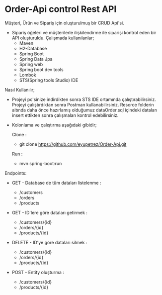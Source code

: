 # Order-Api control Rest API

Müşteri, Ürün ve Sipariş için oluşturulmuş bir CRUD Api'si.
- Sipariş öğeleri ve müşterilerle ilişkilendirme ile siparişi kontrol eden bir API oluşturuldu. Çalışmada kullanılanlar; 
  - Maven
  - H2-Database
  - Spring Boot
  - Spring Data Jpa
  - Spring web
  - Spring boot dev tools
  - Lombok
  - STS(Spring tools Studio) IDE
    
Nasıl Kullanılır;
  - Projeyi pc'sinize indirdikten sonra STS IDE ortamında çalıştırabilirsiniz. Projeyi çalıştırdıktan sonra Postman kullanabilirsiniz. Resorce folderin altında daha önce hazırlamış olduğumuz dataOrder.sql içindeki dataları insert ettikten sonra çalışmaları kontrol edebilirsiniz. 
  - Kolonlama ve çalıştırma aşağıdaki gibidir;
    
    Clone : 
     - git clone https://github.com/eyupetrez/Order-Api.git
     
    Run : 
     - mvn spring-boot:run

   Endpoints: 
   -  GET - Database de tüm dataları listelenme :
      - /customers
      - /orders
      - /products
      
   -  GET - ID'lere göre dataları getirmek :
      - /customers/{id}
      - /orders/{id}
      - /products/{id}
     
   - DELETE - ID'ye göre dataları silmek : 
       - /customers/{id}
       - /orders/{id}
       - /products/{id}
    
   - POST - Entity oluşturma : 
      - /customers/{id}
      - /products/{id}
      
